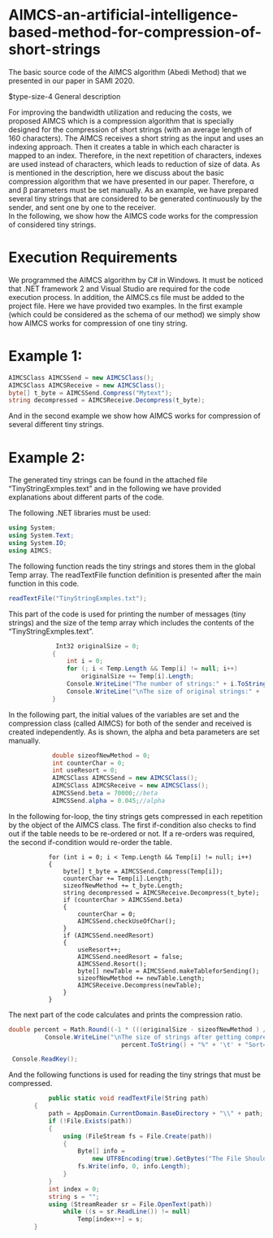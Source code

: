 # AIMCS-an-artificial-intelligence-based-method-for-compression-of-short-strings
The basic source code of the AIMCS algorithm (Abedi Method) that we presented in our paper in SAMI 2020.

$type-size-4  General description 

For improving the bandwidth utilization and reducing the costs, we proposed AIMCS which is a compression algorithm that is specially designed for the compression of short strings (with an average length of 160 characters). The AIMCS receives a short string as the input and uses an indexing approach. Then it creates a table in which each character is mapped to an index. Therefore, in the next repetition of characters, indexes are used instead of characters, which leads to reduction of size of data. 
As is mentioned in the description, here we discuss about the basic compression algorithm that we have presented in our paper. Therefore, α and β parameters must be set manually. As an example, we have prepared several tiny strings that are considered to be generated continuously by the sender, and sent one by one to the receiver.   
In the following, we show how the AIMCS code works for the compression of considered tiny strings. 

# Execution Requirements
We programmed the AIMCS algorithm by C# in Windows. It must be noticed that .NET framework 2 and Visual Studio are required for the code execution process. In addition, the AIMCS.cs file must be added to the project file. Here we have provided two examples. In the first example (which could be considered as the schema of our method) we simply show how AIMCS works for compression of one tiny string.

# Example 1:

```cs
AIMCSClass AIMCSSend = new AIMCSClass();
AIMCSClass AIMCSReceive = new AIMCSClass();
byte[] t_byte = AIMCSSend.Compress("Mytext");
string decompressed = AIMCSReceive.Decompress(t_byte);
```


And in the second example we show how AIMCS works for compression of several different tiny strings. 

# Example 2:

The generated tiny strings can be found in the attached file “TinyStringExmples.text” and in the following we have provided explanations about different parts of the code. 

The following .NET libraries must be used:
```cs
using System;
using System.Text;
using System.IO;
using AIMCS; 
```
The following function reads the tiny strings and stores them in the global Temp array. The readTextFile function definition is presented after the main function in this code. 
```cs
readTextFile("TinyStringExmples.txt");
```
This part of the code is used for printing the number of messages (tiny strings) and the size of the temp array which includes the contents of the “TinyStringExmples.text”.
```cs
             Int32 originalSize = 0;
            {
                int i = 0;
                for (; i < Temp.Length && Temp[i] != null; i++)
                    originalSize += Temp[i].Length;
                Console.WriteLine("The number of strings:" + i.ToString());
                Console.WriteLine("\nThe size of original strings:" + '\t' + originalSize.ToString());
            }
```
In the following part, the initial values of the variables are set and the compression class (called AIMCS) for both of the sender and received is created independently. As is shown, the alpha and beta parameters are set manually.  
```cs
            double sizeofNewMethod = 0;
            int counterChar = 0;
            int useResort = 0;
            AIMCSClass AIMCSSend = new AIMCSClass();
            AIMCSClass AIMCSReceive = new AIMCSClass();
            AIMCSSend.beta = 70000;//beta
            AIMCSSend.alpha = 0.045;//alpha
 ```
In the following for-loop, the tiny strings gets compressed in each repetition by the object of the AIMCS class. The first if-condition also checks to find out if the table needs to be re-ordered or not. If a re-orders was required, the second if-condition would re-order the table.  
 ```
            for (int i = 0; i < Temp.Length && Temp[i] != null; i++)
            {
                byte[] t_byte = AIMCSSend.Compress(Temp[i]);
                counterChar += Temp[i].Length;
                sizeofNewMethod += t_byte.Length;
                string decompressed = AIMCSReceive.Decompress(t_byte);
                if (counterChar > AIMCSSend.beta)
                {
                    counterChar = 0;
                    AIMCSSend.checkUseOfChar();
                }
                if (AIMCSSend.needResort)
                {
                    useResort++;
                    AIMCSSend.needResort = false;
                    AIMCSSend.Resort();
                    byte[] newTable = AIMCSSend.makeTableforSending();
                    sizeofNewMethod += newTable.Length;
                    AIMCSReceive.Decompress(newTable);
                }
            }
 ```
 
The next part of the code calculates and prints the compression ratio. 
  ```cs
double percent = Math.Round((-1 * (((originalSize - sizeofNewMethod ) / originalSize) - 1)), 3);
            Console.WriteLine("\nThe size of strings after getting compressed by AIMCS:" + '\t' + (sizeofNewMethod).ToString() + '\t' +
                                 percent.ToString() + "%" + '\t' + "Sort=" + useResort.ToString());         

   Console.ReadKey();
 ```

And the following functions is used for reading the tiny strings that must be compressed.  
 ```cs
            public static void readTextFile(String path)
        {
            path = AppDomain.CurrentDomain.BaseDirectory + "\\" + path;
            if (!File.Exists(path))
            {
                using (FileStream fs = File.Create(path))
                {
                    Byte[] info =
                        new UTF8Encoding(true).GetBytes("The File Should replace this file.");
                    fs.Write(info, 0, info.Length);
                }
            }
            int index = 0;
            string s = "";
            using (StreamReader sr = File.OpenText(path))
                while ((s = sr.ReadLine()) != null)
                    Temp[index++] = s;
        }
 ```   






